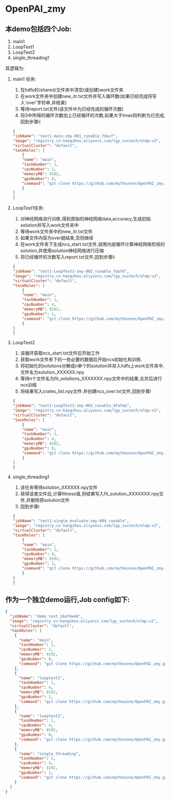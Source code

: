 # OpenPAI_zmy

## 本demo包括四个Job:
1. main1
2. LoopTest1
3. LoopTest2
4. single_threading1

其逻辑为:
1. main1 任务:
   1. 在hdfs的/shared/文件夹中清空(或创建)work文件夹
   2. 在work文件夹中创建new_itr.txt文件并写入循环数(如果已经完成将写入'over'字符串,并结束)
   3. 等待report.txt文件(该文件中为已经完成的循环次数)
   4. 将3中所得的循环次数加上已经循环的次数,如果大于tmax则判断为已完成,回到步骤ii
   
    ```json
    {
    "jobName": "test1-main-zmy-001_runable_fdasf",
    "image": "registry.cn-hangzhou.aliyuncs.com/lgy_sustech/olmp:v2",
    "virtualCluster": "default",
    "taskRoles": [
        {
        "name": "main",
        "taskNumber": 1,
        "cpuNumber": 2,
        "memoryMB": 8192,
        "gpuNumber": 0,
        "command": "git clone https://github.com/mythezone/OpenPAI_zmy.git   && cd OpenPAI_zmy&&chmod 777 * &&  python main1.py "
        }
    ]
    }
    ```

2. LoopTest1任务:
   1. 对神经网络进行训练,得到原始的神经网络data,accuracy,生成初始solution并写入work文件夹中
   2. 等待work文件夹中的new_itr.txt文件
   3. 如果文件内容为over就结束,否则继续
   4. 在work文件夹下生成ncs_start.txt文件,调用内层循环计算神经网络剪枝的solution,并使用solution神经网络进行压缩
   5. 将已经循环的次数写入report.txt文件,回到步骤ii

    ```json
    {
    "jobName": "test1-LoopTest1-zmy-002_runable_fdafd",
    "image": "registry.cn-hangzhou.aliyuncs.com/lgy_sustech/olmp:v2",
    "virtualCluster": "default",
    "taskRoles": [
        {
        "name": "main",
        "taskNumber": 1,
        "cpuNumber": 4,
        "memoryMB": 8192,
        "gpuNumber": 1,
        "command": "git clone https://github.com/mythezone/OpenPAI_zmy.git  && cd OpenPAI_zmy&&chmod 777 * &&  python LoopTest1.py "
        }
    ]
    }
    ```


3. LoopTest2
   1. 该循环获取ncs_start.txt文件后开始工作
   2. 获取work文件夹下的一些必要的数据后开始ncs初始化和训练.
   3. 将初始化的solutions分解成n单个的solution并存入hdfs上work文件夹中,文件名为solution_XXXXXX.npy
   4. 等待n个文件名为fit_solutions_XXXXXXX.npy文件中的结果,合并后进行ncs训练
   5. 将结果写入crates_list.npy文件.并创建ncs_over.txt文件,回到步骤i
    ```json
    {
    "jobName": "test1-LoopTest2-zmy-003_runable_dfafda",
    "image": "registry.cn-hangzhou.aliyuncs.com/lgy_sustech/olmp:v2",
    "virtualCluster": "default",
    "taskRoles": [
        {
        "name": "main",
        "taskNumber": 1,
        "cpuNumber": 4,
        "memoryMB": 8192,
        "gpuNumber": 0,
        "command": "git clone https://github.com/mythezone/OpenPAI_zmy.git  && cd OpenPAI_zmy&&chmod 777 * &&  python LoopTest2.py "
        }
    ]
    }
    ```


4. single_threading1
   1. 该任务等待solution_XXXXXX.npy文件
   2. 获得该类文件后,计算fitness值,将结果写入fit_solution_XXXXXXX.npy文件,并删除原solution文件
   3. 回到步骤i

    ```json
    {
    "jobName": "test1-single_evaluate-zmy-004_runable",
    "image": "registry.cn-hangzhou.aliyuncs.com/lgy_sustech/olmp:v2",
    "virtualCluster": "default",
    "taskRoles": [
        {
        "name": "main",
        "taskNumber": 1,
        "cpuNumber": 4,
        "memoryMB": 8192,
        "gpuNumber": 1,
        "command": "git clone https://github.com/mythezone/OpenPAI_zmy.git  && cd OpenPAI_zmy&&chmod 777 *  &&  python single_threading1.py "
        }
    ]
    }
    ```


## 作为一个独立demo运行,Job config如下:
```json
{
  "jobName": "demo_test_16af8e48",
  "image": "registry.cn-hangzhou.aliyuncs.com/lgy_sustech/olmp:v2",
  "virtualCluster": "default",
  "taskRoles": [
    {
      "name": "main",
      "taskNumber": 1,
      "cpuNumber": 2,
      "memoryMB": 8192,
      "gpuNumber": 0,
      "command": "git clone https://github.com/mythezone/OpenPAI_zmy.git   && cd OpenPAI_zmy&&chmod 777 * &&  python main1.py "
    },
    {
      "name": "looptest1",
      "taskNumber": 1,
      "cpuNumber": 4,
      "memoryMB": 8192,
      "gpuNumber": 1,
      "command": "git clone https://github.com/mythezone/OpenPAI_zmy.git  && cd OpenPAI_zmy&&chmod 777 * &&  python LoopTest1.py "
    },
    {
      "name": "looptest2",
      "taskNumber": 1,
      "cpuNumber": 4,
      "memoryMB": 8192,
      "gpuNumber": 0,
      "command": "git clone https://github.com/mythezone/OpenPAI_zmy.git  && cd OpenPAI_zmy&&chmod 777 * &&  python LoopTest2.py "
    },
    {
      "name": "single_threading",
      "taskNumber": 1,
      "cpuNumber": 4,
      "memoryMB": 8192,
      "gpuNumber": 1,
      "command": "git clone https://github.com/mythezone/OpenPAI_zmy.git  && cd OpenPAI_zmy&&chmod 777 *  &&  python single_threading1.py "
    }
  ]
}
```
